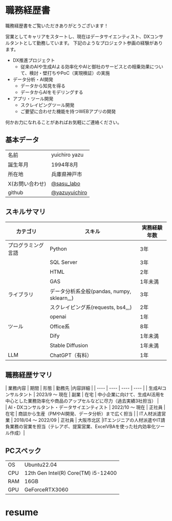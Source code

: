 # 職務経歴書

職務経歴書をご覧いただきありがとうございます！

営業としてキャリアをスタートし、現在はデータサイエンティスト、DXコンサルタントとして勤務しています。
下記のようなプロジェクト参画の経験があります。

- DX推進プロジェクト
    - 従来のAIや生成AIよる効率化やAIと御社のサービスとの相乗効果について、検討・壁打ちやPoC（実現検証）の実施
- データ分析・AI開発
    - データから知見を得る
    - データからAIをモデリングする
- アプリ・ツール開発
    - スクレイピングツール開発
    - ご要望に合わせた機能を持つWEBアプリの開発

何かお力になれることがあればお気軽にご連絡ください。


## 基本データ

| | |
|---------------|---------------------|
| 名前 | yuichiro yazu |
| 誕生年月 | 1994年8月 |
| 所在地 | 兵庫県神戸市 |
| X(お問い合わせ) | [@sasu_labo](https://x.com/sasu_labo) |
| github | [@yazuyuichiro](https://github.com/yazuyuichiro) |


## スキルサマリ

| カテゴリ | スキル | 実務経験年数 |
|-------------|-------------|--------------|
| プログラミング言語 | Python | 3年 |
| | SQL Server | 3年 |
| | HTML | 2年 |
| | GAS | 1年未満 |
| ライブラリ | データ分析系全般(pandas, numpy, sklearn,,,) | 3年 |
| | スクレイピング系(requests, bs4,,,) | 2年 |
|  | openai | 1年 |
| ツール | Office系 | 8年 |
| | Dify | 1年未満 |
| | Stable Diffusion    | 1年未満 |
| LLM | ChatGPT（有料） | 1年 |


## 職務経歴サマリ

|  業務内容  |  期間  |  形態  | 勤務先 |内容詳細  |
| ---- | ---- | ---- |  ---- |
|  生成AIコンサルタント |  2023/9 〜 現在 | 副業 | 在宅 | 中小企業に向けて、生成AI活用を中心とした業務効率化や商品のアップセルなどに尽力（過去実績3社担当） |  
|  AI・DXコンサルタント・データサイエンティスト |  2022/10 〜 現在 | 正社員 | 在宅 | 商談から生産（PMやAI開発、データ分析）まで広く担当 |
|  IT人材派遣営業 |  2018/04 〜 2022/09  | 正社員 | 大阪市北区 |ITエンジニアの人材派遣やIT請負業務の営業を担当（テレアポ、提案営業、ExcelVBAを使った社内効率化ツール作成）|


## PCスペック

| | |
|---------------|---------------------|
| OS | Ubuntu22.04 |
| CPU | 12th Gen Intel(R) Core(TM) i5-12400 |
| RAM | 16GB |
| GPU | GeForceRTX3060 |
# resume
